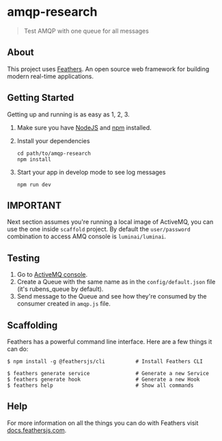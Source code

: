 # amqp-research

> Test AMQP with one queue for all messages

## About

This project uses [Feathers](http://feathersjs.com). An open source web framework for building modern real-time applications.

## Getting Started

Getting up and running is as easy as 1, 2, 3.

1. Make sure you have [NodeJS](https://nodejs.org/) and [npm](https://www.npmjs.com/) installed.
2. Install your dependencies

   ```
   cd path/to/amqp-research
   npm install
   ```

3. Start your app in develop mode to see log messages

   ```
   npm run dev
   ```

## IMPORTANT

Next section assumes you're running a local image of ActiveMQ, you can use the one inside `scaffold` project.
By default the `user/password` combination to access AMQ console is `luminai/luminai`.

## Testing

1. Go to [ActiveMQ console](http://localhost:8161/admin/queues.jsp).
2. Create a Queue with the same name as in the `config/default.json` file (it's rubens_queue by default).
3. Send message to the Queue and see how they're consumed by the consumer created in `amqp.js` file.

## Scaffolding

Feathers has a powerful command line interface. Here are a few things it can do:

```
$ npm install -g @feathersjs/cli          # Install Feathers CLI

$ feathers generate service               # Generate a new Service
$ feathers generate hook                  # Generate a new Hook
$ feathers help                           # Show all commands
```

## Help

For more information on all the things you can do with Feathers visit [docs.feathersjs.com](http://docs.feathersjs.com).
